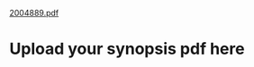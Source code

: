 [2004889.pdf](https://github.com/ranjodh-kaur/Minor-Project/files/11078041/SYNOPSIS-6_merged-1.pdf)
# Upload your synopsis pdf here
